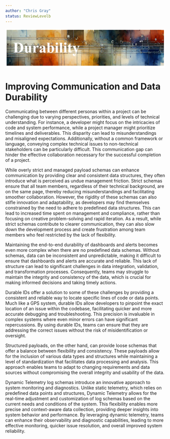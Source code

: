 ```yaml
---
author: "Chris Gray"
status: ReviewLevelb
---
```


![image](../orig_media/Durability.banner.png)

# Improving Communication and Data Durability


Communicating between different personas within a project can be
challenging due to varying perspectives, priorities, and levels of
technical understanding. For instance, a developer might focus on the
intricacies of code and system performance, while a project manager
might prioritize timelines and deliverables. This disparity can lead to
misunderstandings and misaligned expectations. Additionally, without a
common framework or language, conveying complex technical issues to
non-technical stakeholders can be particularly difficult. This
communication gap can hinder the effective collaboration necessary for
the successful completion of a project.

While overly strict and managed payload schemas can enhance
communication by providing clear and consistent data structures, they
often introduce what is perceived as undue management friction. Strict
schemas ensure that all team members, regardless of their technical
background, are on the same page, thereby reducing misunderstandings and
facilitating smoother collaboration. However, the rigidity of these
schemas can also stifle innovation and adaptability, as developers may
find themselves constrained by the need to adhere to predefined data
structures. This can lead to increased time spent on management and
compliance, rather than focusing on creative problem-solving and rapid
iteration. As a result, while strict schemas contribute to clearer
communication, they can also slow down the development process and
create frustration among team members who feel restricted by the lack of
flexibility.

Maintaining the end-to-end durability of dashboards and alerts becomes
even more complex when there are no predefined data schemas. Without
schemas, data can be inconsistent and unpredictable, making it difficult
to ensure that dashboards and alerts are accurate and reliable. This
lack of structure can lead to significant challenges in data
integration, validation, and transformation processes. Consequently,
teams may struggle to maintain the integrity and consistency of the
data, which is crucial for making informed decisions and taking timely
actions.

Durable IDs offer a solution to some of these challenges by providing a
consistent and reliable way to locate specific lines of code or data
points. Much like a GPS system, durable IDs allow developers to pinpoint
the exact location of an issue within the codebase, facilitating quicker
and more accurate debugging and troubleshooting. This precision is
invaluable in complex systems where even minor errors can have
significant repercussions. By using durable IDs, teams can ensure that
they are addressing the correct issues without the risk of
misidentification or oversight.

Structured payloads, on the other hand, can provide loose schemas that
offer a balance between flexibility and consistency. These payloads
allow for the inclusion of various data types and structures while
maintaining a level of standardization that facilitates data processing
and analysis. This approach enables teams to adapt to changing
requirements and data sources without compromising the overall integrity
and usability of the data.

Dynamic Telemetry log schemas introduce an innovative approach to system
monitoring and diagnostics. Unlike static telemetry, which relies on
predefined data points and structures, Dynamic Telemetry allows for the
real-time adjustment and customization of log schemas based on the
current needs and conditions of the system. This flexibility enables
more precise and context-aware data collection, providing deeper
insights into system behavior and performance. By leveraging dynamic
telemetry, teams can enhance their observability and diagnostic
capabilities, leading to more effective monitoring, quicker issue
resolution, and overall improved system reliability.
